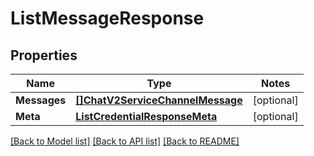 # ListMessageResponse

## Properties
Name | Type | Notes
------------ | ------------- | -------------
**Messages** | [**[]ChatV2ServiceChannelMessage**](chat.v2.service.channel.message.md) | [optional] 
**Meta** | [**ListCredentialResponseMeta**](ListCredentialResponse_meta.md) | [optional] 

[[Back to Model list]](../README.md#documentation-for-models) [[Back to API list]](../README.md#documentation-for-api-endpoints) [[Back to README]](../README.md)


